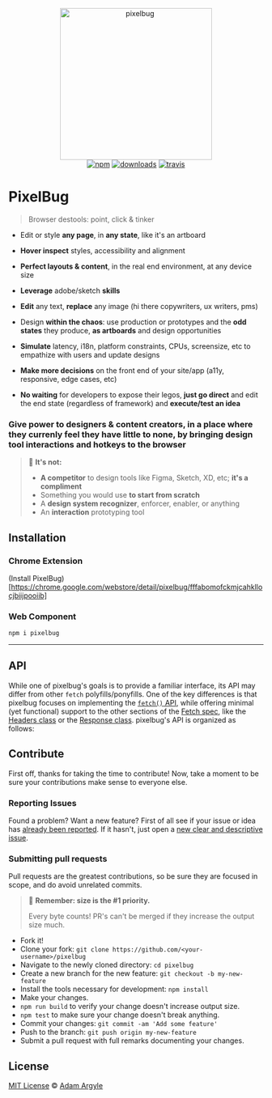 <p align="center">
  <img src="https://i.imgur.com/0cSIPzP.png" width="300" height="300" alt="pixelbug">
  <br>
  <a href="https://www.npmjs.org/package/pixelbug"><img src="https://img.shields.io/npm/v/pixelbug.svg?style=flat" alt="npm"></a>
  <a href="https://www.npmjs.com/package/pixelbug"><img src="https://img.shields.io/npm/dt/pixelbug.svg" alt="downloads" ></a>
  <a href="https://travis-ci.org/argyleink/pixelbug"><img src="https://travis-ci.org/argyleink/pixelbug.svg?branch=master" alt="travis"></a>
</p>

# PixelBug

> Browser destools: point, click & tinker

- Edit or style **any page**, in **any state**, like it's an artboard

- **Hover inspect** styles, accessibility and alignment

- **Perfect layouts & content**, in the real end environment, at any device size

- **Leverage** adobe/sketch **skills**

- **Edit** any text, **replace** any image (hi there copywriters, ux writers, pms)

- Design **within the chaos**: use production or prototypes and the **odd states** they produce, **as artboards** and design opportunities

- **Simulate** latency, i18n, platform constraints, CPUs, screensize, etc to empathize with users and update designs

- **Make more decisions** on the front end of your site/app (a11y, responsive, edge cases, etc)

- **No waiting** for developers to expose their legos, **just go direct** and edit the end state (regardless of framework) and **execute/test an idea**

### Give **power to designers & content creators**, in a place where they currenly feel they have little to none, **by bringing design tool interactions and hotkeys to the browser**



> 🤔 **It's not:**
>
> -   **A competitor** to design tools like Figma, Sketch, XD, etc; **it's a compliment**
> -   Something you would use **to start from scratch**
> -   A **design system recognizer**, enforcer, enabler, or anything
> -   An **interaction** prototyping tool

## Installation

### Chrome Extension
(Install PixelBug)[https://chrome.google.com/webstore/detail/pixelbug/fffabomofckmjcahkllocjbiijpooiib]

### Web Component
```sh
npm i pixelbug
```

* * *

## API
While one of pixelbug's goals is to provide a familiar interface, its API may differ from other `fetch` polyfills/ponyfills. 
One of the key differences is that pixelbug focuses on implementing the [`fetch()` API](https://fetch.spec.whatwg.org/#fetch-api), while offering minimal (yet functional) support to the other sections of the [Fetch spec](https://fetch.spec.whatwg.org/), like the [Headers class](https://fetch.spec.whatwg.org/#headers-class) or the [Response class](https://fetch.spec.whatwg.org/#response-class).
pixelbug's API is organized as follows:

## Contribute

First off, thanks for taking the time to contribute!
Now, take a moment to be sure your contributions make sense to everyone else.

### Reporting Issues

Found a problem? Want a new feature? First of all see if your issue or idea has [already been reported](../../issues).
If it hasn't, just open a [new clear and descriptive issue](../../issues/new).

### Submitting pull requests

Pull requests are the greatest contributions, so be sure they are focused in scope, and do avoid unrelated commits.

> 💁 **Remember: size is the #1 priority.**
>
> Every byte counts! PR's can't be merged if they increase the output size much.

-   Fork it!
-   Clone your fork: `git clone https://github.com/<your-username>/pixelbug`
-   Navigate to the newly cloned directory: `cd pixelbug`
-   Create a new branch for the new feature: `git checkout -b my-new-feature`
-   Install the tools necessary for development: `npm install`
-   Make your changes.
-   `npm run build` to verify your change doesn't increase output size.
-   `npm test` to make sure your change doesn't break anything.
-   Commit your changes: `git commit -am 'Add some feature'`
-   Push to the branch: `git push origin my-new-feature`
-   Submit a pull request with full remarks documenting your changes.

## License

[MIT License](LICENSE.md) © [Adam Argyle](https://argyleink.com)